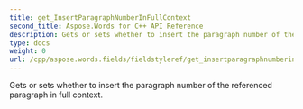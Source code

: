 ```yaml
---
title: get_InsertParagraphNumberInFullContext
second_title: Aspose.Words for C++ API Reference
description: Gets or sets whether to insert the paragraph number of the referenced paragraph in full context. 
type: docs
weight: 0
url: /cpp/aspose.words.fields/fieldstyleref/get_insertparagraphnumberinfullcontext/
---
```


Gets or sets whether to insert the paragraph number of the referenced paragraph in full context. 

